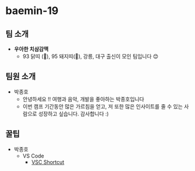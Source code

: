 # baemin-19

## 팀 소개

- **우아한 치삼감맥**
  - 93 닭띠 (🐔), 95 돼지띠(🐷), 강릉, 대구 출신이 모인 팀입니다 😊


## 팀원 소개
  * 박종호
    * 안녕하세요 !! 여행과 음악, 개발을 좋아하는 박종호입니다
    * 이번 캠프 기간동안 많은 가르침을 얻고, 저 또한 많은 인사이트를 줄 수 있는 사람으로 성장하고 싶습니다. 감사합니다 :)

## 꿀팁
- 박종호
  - VS Code
    - [VSC Shortcut](https://www.youtube.com/watch?v=Wn7j5dfbJF4)
  




